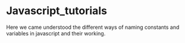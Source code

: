 # Javascript_tutorials
Here we came understood the different ways of naming constants and variables in javascript and their working.
